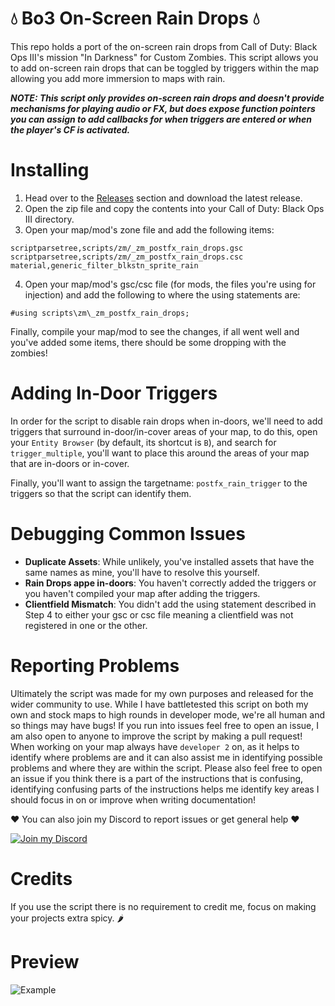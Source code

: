 # 💧 Bo3 On-Screen Rain Drops 💧

This repo holds a port of the on-screen rain drops from Call of Duty: Black Ops III's mission "In Darkness" for Custom Zombies. This script allows you to add on-screen rain drops that can be toggled by triggers within the map allowing you add more immersion to maps with rain.

***NOTE: This script only provides on-screen rain drops and doesn't provide mechanisms for playing audio or FX, but does expose function pointers you can assign to add callbacks for when triggers are entered or when the player's CF is activated.***

# Installing

1. Head over to the [Releases](https://github.com/Scobalula/Bo3OnScreenRainDrops/releases) section and download the latest release.
2. Open the zip file and copy the contents into your Call of Duty: Black Ops III directory.
3. Open your map/mod's zone file and add the following items:
```
scriptparsetree,scripts/zm/_zm_postfx_rain_drops.gsc
scriptparsetree,scripts/zm/_zm_postfx_rain_drops.csc
material,generic_filter_blkstn_sprite_rain
```
4. Open your map/mod's gsc/csc file (for mods, the files you're using for injection) and add the following to where the using statements are:
```gsc
#using scripts\zm\_zm_postfx_rain_drops;
```

Finally, compile your map/mod to see the changes, if all went well and you've added some items, there should be some dropping with the zombies!

# Adding In-Door Triggers

In order for the script to disable rain drops when in-doors, we'll need to add triggers that surround in-door/in-cover areas of your map, to do this, open your `Entity Browser` (by default, its shortcut is `B`), and search for `trigger_multiple`, you'll want to place this around the areas of your map that are in-doors or in-cover.

Finally, you'll want to assign the targetname: `postfx_rain_trigger` to the triggers so that the script can identify them.

# Debugging Common Issues

* **Duplicate Assets**: While unlikely, you've installed assets that have the same names as mine, you'll have to resolve this yourself.
* **Rain Drops appe in-doors**: You haven't correctly added the triggers or you haven't compiled your map after adding the triggers.
* **Clientfield Mismatch**: You didn't add the using statement described in Step 4 to either your gsc or csc file meaning a clientfield was not registered in one or the other.

# Reporting Problems

Ultimately the script was made for my own purposes and released for the wider community to use. While I have battletested this script on both my own and stock maps to high rounds in developer mode, we're all human and so things may have bugs! If you run into issues feel free to open an issue, I am also open to anyone to improve the script by making a pull request! When working on your map always have `developer 2` on, as it helps to identify where problems are and it can also assist me in identifying possible problems and where they are within the script. Please also feel free to open an issue if you think there is a part of the instructions that is confusing, identifying confusing parts of the instructions helps me identify key areas I should focus in on or improve when writing documentation!

❤️ You can also join my Discord to report issues or get general help ❤️

[![Join my Discord](https://discordapp.com/api/guilds/719503756810649640/widget.png?style=banner2)](https://discord.gg/RyqyThu)

# Credits

If you use the script there is no requirement to credit me, focus on making your projects extra spicy. 🌶️

# Preview

![Example](preview/example.gif)